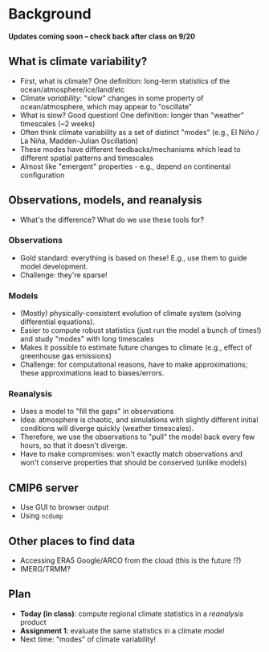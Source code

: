 # Background
**Updates coming soon – check back after class on 9/20**

## What is climate variability?
- First, what is climate? One definition: long-term statistics of the ocean/atmosphere/ice/land/etc
- Climate *variability*: "slow" changes in some property of ocean/atmosphere, which may appear to "oscillate"
- What is slow? Good question! One definition: longer than "weather" timescales (~2 weeks)
- Often think climate variability as a set of distinct "modes" (e.g., El Niño / La Niña, Madden-Julian Oscillation)
- These modes have different feedbacks/mechanisms which lead to different spatial patterns and timescales
- Almost like "emergent" properties - e.g., depend on continental configuration

## Observations, models, and reanalysis
- What's the difference? What do we use these tools for?

### Observations
- Gold standard: everything is based on these! E.g., use them to guide model development.
- Challenge: they're sparse!

### Models 
- (Mostly) physically-consistent evolution of climate system (solving differential equations).
- Easier to compute robust statistics (just run the model a bunch of times!) and study "modes" with long timescales
- Makes it possible to estimate future changes to climate (e.g., effect of greenhouse gas emissions)
- Challenge: for computational reasons, have to make approximations; these approximations lead to biases/errors.

### Reanalysis
- Uses a model to "fill the gaps" in observations
- Idea: atmosphere is chaotic, and simulations with slightly different initial conditions will diverge quickly (weather timescales).
- Therefore, we use the observations to "pull" the model back every few hours, so that it doesn't diverge.
- Have to make compromises: won't exactly match observations and won't conserve properties that should be conserved (unlike models)

## CMIP6 server
- Use GUI to browser output
- Using ```ncdump```

## Other places to find data
- Accessing ERA5 Google/ARCO from the cloud (this is the future !?)
- IMERG/TRMM?

## Plan
- **Today (in class)**: compute regional climate statistics in a *reanalysis* product
- **Assignment 1**: evaluate the same statistics in a climate *model*
- Next time: "modes" of climate variability!

